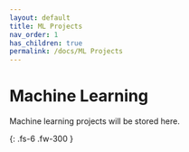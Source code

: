 ```yaml
---
layout: default
title: ML Projects
nav_order: 1
has_children: true
permalink: /docs/ML Projects
---
```



# Machine Learning

Machine learning projects will be stored here. 

{: .fs-6 .fw-300 }
